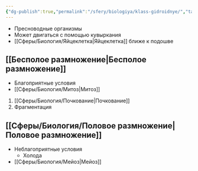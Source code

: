 ```yaml
---
{"dg-publish":true,"permalink":"/sfery/biologiya/klass-gidroidnye/","tags":["Зоология"]}
---
```


- Пресноводные организмы
- Может двигаться с помощью кувыркания
- [[Сферы/Биология/Яйцеклетка\|Яйцеклетка]] ближе к подошве 
## [[Бесполое размножение\|Бесполое размножение]]
- Благоприятные условия
- [[Сферы/Биология/Митоз\|Митоз]]
1. [[Сферы/Биология/Почкование\|Почкование]]
2. Фрагментация
## [[Сферы/Биология/Половое размножение\|Половое размножение]]
- Неблагоприятные условия 
	- Холода 
- [[Сферы/Биология/Мейоз\|Мейоз]]